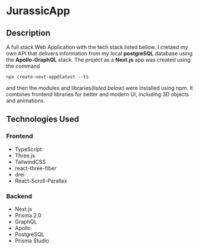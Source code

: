 # JurassicApp

## Description<br>

A full stack Web Application with the tech stack listed bellow. I cretaed my own API that delivers information from my local **postgreSQL** database using the **Apollo-GraphQL** stack. The project as a **Next.js** app was created using the command
```
npx create-next-app@latest --ts
```
and then the modules and libraries(*listed below*) were installed using npm.
It combines frontend libraries for better and modern UI, including 3D objects and animations.

## Technologies Used<br>

### Frontend

* TypeScript
* Three.js
* TailwindCSS
* react-three-fiber
* drei
* React-Scroll-Parallax

### Backend

* Next.js
* Prisma 2.0
* GraphQL
* Apollo
* PostgreSQL
* Prisma Studio

